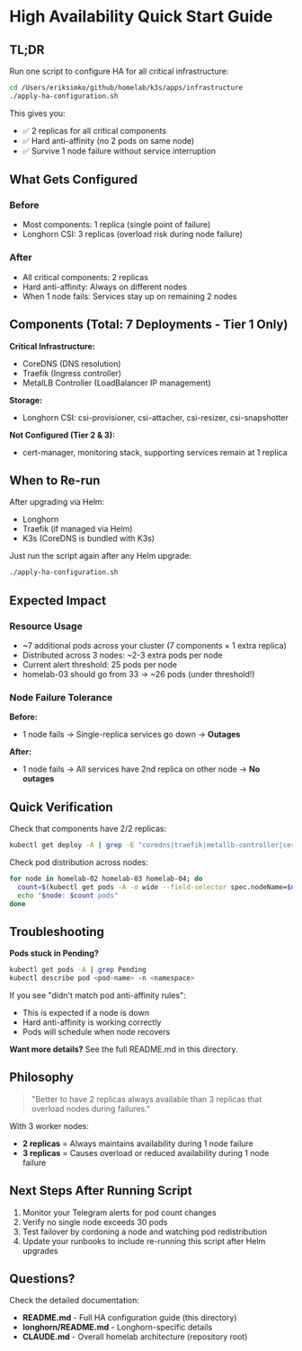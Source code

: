 # High Availability Quick Start Guide

## TL;DR

Run one script to configure HA for all critical infrastructure:

```bash
cd /Users/eriksimko/github/homelab/k3s/apps/infrastructure
./apply-ha-configuration.sh
```

This gives you:
- ✅ 2 replicas for all critical components
- ✅ Hard anti-affinity (no 2 pods on same node)
- ✅ Survive 1 node failure without service interruption

## What Gets Configured

### Before
- Most components: 1 replica (single point of failure)
- Longhorn CSI: 3 replicas (overload risk during node failure)

### After
- All critical components: 2 replicas
- Hard anti-affinity: Always on different nodes
- When 1 node fails: Services stay up on remaining 2 nodes

## Components (Total: 7 Deployments - Tier 1 Only)

**Critical Infrastructure:**
- CoreDNS (DNS resolution)
- Traefik (Ingress controller)
- MetalLB Controller (LoadBalancer IP management)

**Storage:**
- Longhorn CSI: csi-provisioner, csi-attacher, csi-resizer, csi-snapshotter

**Not Configured (Tier 2 & 3):**
- cert-manager, monitoring stack, supporting services remain at 1 replica

## When to Re-run

After upgrading via Helm:
- Longhorn
- Traefik (if managed via Helm)
- K3s (CoreDNS is bundled with K3s)

Just run the script again after any Helm upgrade:
```bash
./apply-ha-configuration.sh
```

## Expected Impact

### Resource Usage
- ~7 additional pods across your cluster (7 components × 1 extra replica)
- Distributed across 3 nodes: ~2-3 extra pods per node
- Current alert threshold: 25 pods per node
- homelab-03 should go from 33 → ~26 pods (under threshold!)

### Node Failure Tolerance
**Before:**
- 1 node fails → Single-replica services go down → **Outages**

**After:**
- 1 node fails → All services have 2nd replica on other node → **No outages**

## Quick Verification

Check that components have 2/2 replicas:
```bash
kubectl get deploy -A | grep -E "coredns|traefik|metallb-controller|cert-manager|csi-"
```

Check pod distribution across nodes:
```bash
for node in homelab-02 homelab-03 homelab-04; do
  count=$(kubectl get pods -A -o wide --field-selector spec.nodeName=$node --no-headers | wc -l | xargs)
  echo "$node: $count pods"
done
```

## Troubleshooting

**Pods stuck in Pending?**
```bash
kubectl get pods -A | grep Pending
kubectl describe pod <pod-name> -n <namespace>
```

If you see "didn't match pod anti-affinity rules":
- This is expected if a node is down
- Hard anti-affinity is working correctly
- Pods will schedule when node recovers

**Want more details?**
See the full README.md in this directory.

## Philosophy

> "Better to have 2 replicas always available than 3 replicas that overload nodes during failures."

With 3 worker nodes:
- **2 replicas** = Always maintains availability during 1 node failure
- **3 replicas** = Causes overload or reduced availability during 1 node failure

## Next Steps After Running Script

1. Monitor your Telegram alerts for pod count changes
2. Verify no single node exceeds 30 pods
3. Test failover by cordoning a node and watching pod redistribution
4. Update your runbooks to include re-running this script after Helm upgrades

## Questions?

Check the detailed documentation:
- **README.md** - Full HA configuration guide (this directory)
- **longhorn/README.md** - Longhorn-specific details
- **CLAUDE.md** - Overall homelab architecture (repository root)
